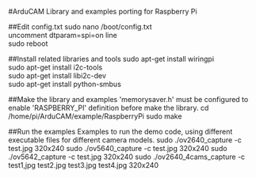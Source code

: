 #ArduCAM Library and examples porting for Raspberry Pi 

##Edit config.txt 
sudo nano /boot/config.txt<br> 
uncomment dtparam=spi=on line<br>
sudo reboot<br>

##Install related libraries and tools
sudo apt-get install wiringpi <br>
sudo apt-get install i2c-tools <br>
sudo apt-get install libi2c-dev <br>
sudo apt-get install python-smbus <br>

##Make the library and examples
'memorysaver.h' must be configured to enable 'RASPBERRY_PI' definition before make the library.
cd /home/pi/ArduCAM/example/RaspberryPi 
sudo make 

##Run the examples
Examples to run the demo code, using different executable files for different camera models.
sudo ./ov2640_capture -c test.jpg 320x240 
sudo ./ov5640_capture -c test.jpg 320x240
sudo ./ov5642_capture -c test.jpg 320x240 
sudo ./ov2640_4cams_capture -c test1,jpg test2.jpg test3.jpg test4.jpg 320x240 